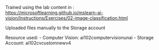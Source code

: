 Trained using the lab content in : https://microsoftlearning.github.io/mslearn-ai-vision/Instructions/Exercises/02-image-classification.html

Uploaded files manually to the Storage account 

Resource used: 
    - Computer Vision: ai102computervisionunai
    - Storage Account:  ai102cvcustomnewv4
